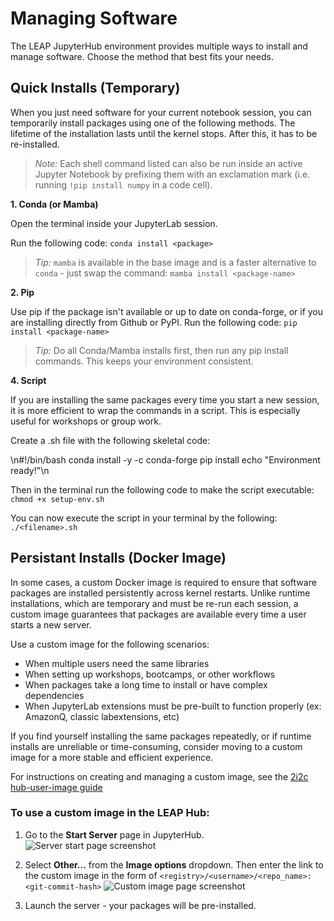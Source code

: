 # Managing Software

The LEAP JupyterHub environment provides multiple ways to install and manage software. Choose the method that best fits your needs.

## Quick Installs (Temporary)

When you just need software for your current notebook session, you can temporarily install packages using one of the following methods. The lifetime of the installation lasts until the kernel stops. After this, it has to be re-installed.

> *Note:* Each shell command listed can also be run inside an active Jupyter Notebook by prefixing them with an exclamation mark (i.e. running `!pip install numpy` in a code cell). 

**1. Conda (or Mamba)**

Open the terminal inside your JupyterLab session.

Run the following code: `conda install <package>`

> *Tip:* `mamba` is available in the base image and is a faster alternative to `conda` - just swap the command: `mamba install <package-name>`

**2. Pip**

Use pip if the package isn't available or up to date on conda-forge, or if you are installing directly from Github or PyPI.
Run the following code: `pip install <package-name>`

> *Tip:* Do all Conda/Mamba installs first, then run any pip install commands. This keeps your environment consistent.

**4. Script**

If you are installing the same packages every time you start a new session, it is more efficient to wrap the commands in a script. This is especially useful for workshops or group work.

Create a .sh file with the following skeletal code:

\\n#!/bin/bash
conda install -y <package> <package> -c conda-forge
pip install <package>
echo "Environment ready!"\\n

Then in the terminal run the following code to make the script executable: `chmod +x setup-env.sh`

You can now execute the script in your terminal by the following: `./<filename>.sh`

## Persistant Installs (Docker Image)

In some cases, a custom Docker image is required to ensure that software packages are installed persistently across kernel restarts. Unlike runtime installations, which are temporary and must be re-run each session, a custom image guarantees that packages are available every time a user starts a new server.

Use a custom image for the following scenarios:

- When multiple users need the same libraries
- When setting up workshops, bootcamps, or other workflows
- When packages take a long time to install or have complex dependencies
- When JupyterLab extensions must be pre-built to function properly (ex: AmazonQ, classic labextensions, etc)

If you find yourself installing the same packages repeatedly, or if runtime installs are unreliable or time-consuming, consider moving to a custom image for a more stable and efficient experience.

For instructions on creating and managing a custom image, see the [2i2c hub-user-image guide](https://docs.2i2c.org/admin/howto/environment/)

### To use a custom image in the LEAP Hub:

1. Go to the **Start Server** page in JupyterHub.
![Server start page screenshot](../archive/book/images/Server_homescreen.png)

2. Select **Other...** from the **Image options** dropdown. Then enter the link to the custom image in the form of `<registry>/<username>/<repo_name>:<git-commit-hash>`
![Custom image page screenshot](../archive/book/images/Custom_image.png)

3. Launch the server - your packages will be pre-installed.
